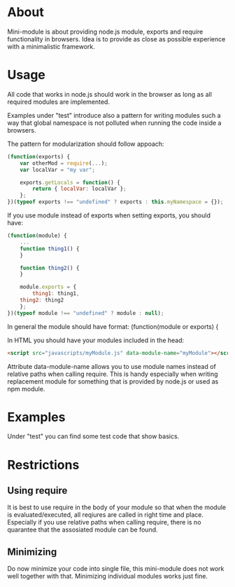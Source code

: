 
# About #

Mini-module is about providing node.js module, exports and require functionality in browsers. Idea is to provide as close as possible experience with a minimalistic framework.

# Usage #

All code that works in node.js should work in the browser as long as all required modules are implemented.

Examples under "test" introduce also a pattern for writing modules such a way that global namespace is not polluted when running the code inside a browsers.

The pattern for modularization should follow appoach:
```javascript
(function(exports) {
    var otherMod = require(...);
    var localVar = "my var";

    exports.getLocals = function() {
        return { localVar: localVar };
    };
})(typeof exports !== "undefined" ? exports : this.myNamespace = {});
```

If you use module instead of exports when setting exports, you should have:
```javascript
(function(module) {
    ...
    function thing1() {
    }

    function thing2() {
    }

    module.exports = {
        thing1: thing1,
	thing2: thing2
    };
})(typeof module !== "undefined" ? module : null);
```

In general the module should have format:
(function(module or exports) {



In HTML you should have your modules included in the head:
```html
<script src="javascripts/myModule.js" data-module-name="myModule"></script>
```

Attribute data-module-name allows you to use module names instead of relative paths when calling require. This is handy especially when writing replacement module for something that is provided by node.js or used as npm module.

# Examples #

Under "test" you can find some test code that show basics.

# Restrictions #

## Using require ##

It is best to use require in the body of your module so that when the module is evaluated/executed, all reqiures are called in right time and place. Especially if you use relative paths when calling require, there is no quarantee that the assosiated module can be found.

## Minimizing ##

Do now minimize your code into single file, this mini-module does not work well together with that. Minimizing individual modules works just fine.

